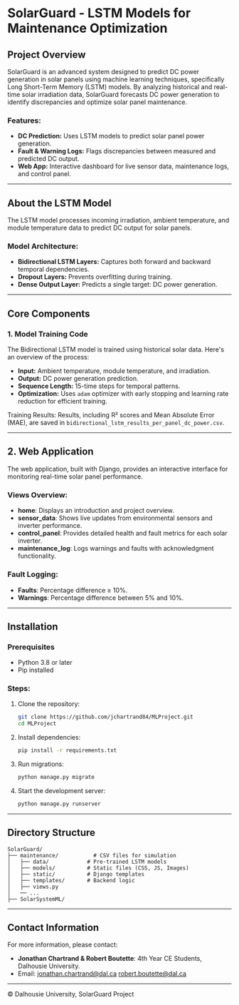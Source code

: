 # SolarGuard - LSTM Models for Maintenance Optimization

## Project Overview
SolarGuard is an advanced system designed to predict DC power generation in solar panels using machine learning techniques, specifically Long Short-Term Memory (LSTM) models. By analyzing historical and real-time solar irradiation data, SolarGuard forecasts DC power generation to identify discrepancies and optimize solar panel maintenance.

### Features:
- **DC Prediction:** Uses LSTM models to predict solar panel power generation.
- **Fault & Warning Logs:** Flags discrepancies between measured and predicted DC output.
- **Web App:** Interactive dashboard for live sensor data, maintenance logs, and control panel.

---

## About the LSTM Model
The LSTM model processes incoming irradiation, ambient temperature, and module temperature data to predict DC output for solar panels.

### Model Architecture:
- **Bidirectional LSTM Layers:** Captures both forward and backward temporal dependencies.
- **Dropout Layers:** Prevents overfitting during training.
- **Dense Output Layer:** Predicts a single target: DC power generation.

---

## Core Components

### 1. **Model Training Code**
The Bidirectional LSTM model is trained using historical solar data. Here's an overview of the process:

- **Input:** Ambient temperature, module temperature, and irradiation.
- **Output:** DC power generation prediction.
- **Sequence Length:** 15-time steps for temporal patterns.
- **Optimization:** Uses `adam` optimizer with early stopping and learning rate reduction for efficient training.

Training Results: Results, including R² scores and Mean Absolute Error (MAE), are saved in `bidirectional_lstm_results_per_panel_dc_power.csv`.

---

## 2. Web Application
The web application, built with Django, provides an interactive interface for monitoring real-time solar panel performance.

### Views Overview:
- **home**: Displays an introduction and project overview.
- **sensor_data**: Shows live updates from environmental sensors and inverter performance.
- **control_panel**: Provides detailed health and fault metrics for each solar inverter.
- **maintenance_log**: Logs warnings and faults with acknowledgment functionality.

### Fault Logging:
- **Faults**: Percentage difference ≥ 10%.
- **Warnings**: Percentage difference between 5% and 10%.

---

## Installation

### Prerequisites
- Python 3.8 or later
- Pip installed

### Steps:
1. Clone the repository:
   ```bash
   git clone https://github.com/jchartrand84/MLProject.git
   cd MLProject
   ```

2. Install dependencies:
   ```bash
   pip install -r requirements.txt
   ```

3. Run migrations:
   ```bash
   python manage.py migrate
   ```

4. Start the development server:
   ```bash
   python manage.py runserver
   ```

---

## Directory Structure
```plaintext
SolarGuard/
├── maintenance/           # CSV files for simulation
│   ├── data/            # Pre-trained LSTM models
│   ├── models/          # Static files (CSS, JS, Images)
│   ├── static/          # Django templates
│   ├── templates/       # Backend logic
│   ├── views.py          
│   ── ...
├── SolarSystemML/

```

---

## Contact Information
For more information, please contact:

- **Jonathan Chartrand & Robert Boutette**: 4th Year CE Students, Dalhousie University.
- Email: [jonathan.chartrand@dal.ca](mailto:jonathan.chartrand@dal.ca)
         [robert.boutette@dal.ca](mailto:robert.boutette@dal.ca)

---

© Dalhousie University, SolarGuard Project


